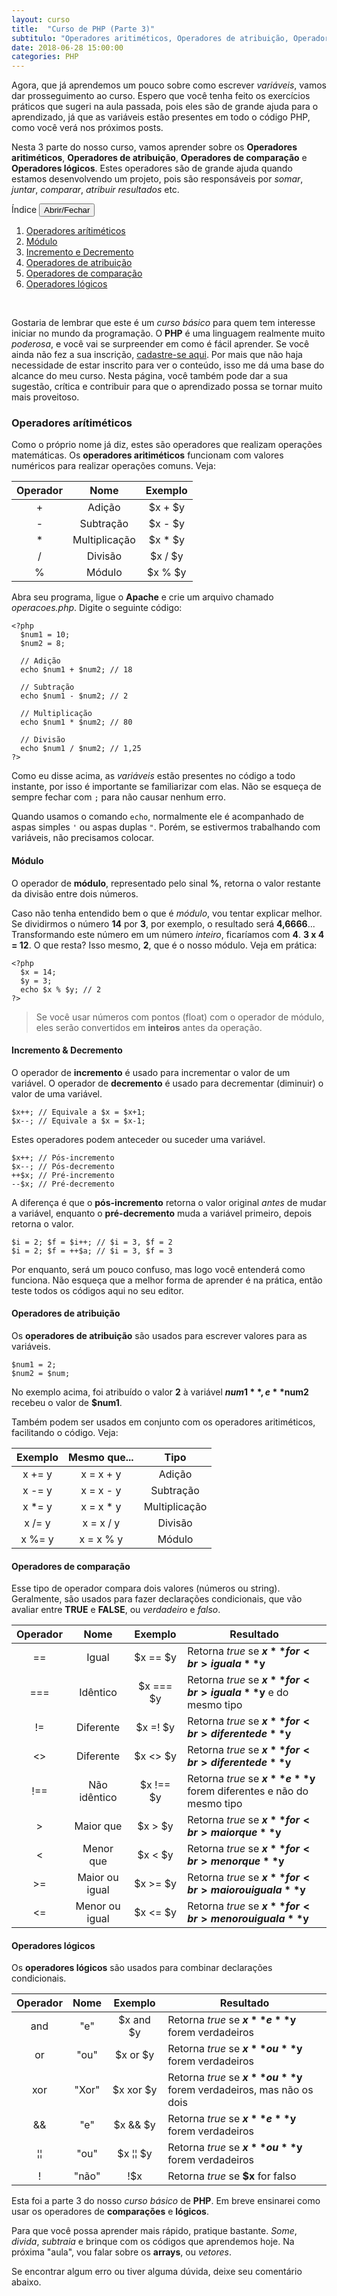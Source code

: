 ```yaml
---
layout: curso
title:  "Curso de PHP (Parte 3)"
subtitulo: "Operadores aritiméticos, Operadores de atribuição, Operadores de comparação e Operadores lógicos."
date: 2018-06-28 15:00:00
categories: PHP
---
```


Agora, que já aprendemos um pouco sobre como escrever *variáveis*, vamos dar prosseguimento ao curso. Espero que você tenha feito os exercícios práticos que sugeri na aula passada, pois eles são de grande ajuda para o aprendizado, já que as variáveis estão presentes em todo o código PHP, como você verá nos próximos posts.

Nesta 3 parte do nosso curso, vamos aprender sobre os **Operadores aritiméticos**, **Operadores de atribuição**, **Operadores de comparação** e **Operadores lógicos**. Estes operadores são de grande ajuda quando estamos desenvolvendo um projeto, pois são responsáveis por *somar*, *juntar*, *comparar*, *atribuir resultados* etc.

<section id="quadro">
<label>Índice</label> <button class="openclose">Abrir/Fechar</button>
<div class="linha"></div>
<section id="indice">
<ol><!-- indice -->

<li><a href="#01">Operadores arítiméticos</a></li>
<li><a href="#02">Módulo</a></li>
<li><a href="#03">Incremento e Decremento</a></li>
<li><a href="#04">Operadores de atribuição</a></li>
<li><a href="#05">Operadores de comparação</a></li>
<li><a href="#06">Operadores lógicos</a></li>

</ol>
</section>
</section><br>

Gostaria de lembrar que este é um *curso básico* para quem tem interesse iniciar no mundo da programação. O **PHP** é uma linguagem realmente muito *poderosa*, e você vai se surpreender em como é fácil aprender. Se você ainda não fez a sua inscrição, [cadastre-se aqui](https://envolte.github.io/curso/PHP/). Por mais que não haja necessidade de estar inscrito para ver o conteúdo, isso me dá uma base do alcance do meu curso. Nesta página, você também pode dar a sua sugestão, crítica e contribuir para que o aprendizado possa se tornar muito mais proveitoso.

<span id="01"></span>
### Operadores arítiméticos

Como o próprio nome já diz, estes são operadores que realizam operações matemáticas. Os **operadores aritiméticos** funcionam com valores numéricos para realizar operações comuns. Veja:

  Operador   |   Nome   |   Exemplo
:----------: | :------: | :---------:
+            |Adição    |   $x + $y
-            |Subtração |   $x - $y
*            |Multiplicação| $x * $y
/            |Divisão   |   $x / $y
%            |Módulo    |   $x % $y

Abra seu programa, ligue o **Apache** e crie um arquivo chamado *operacoes.php*. Digite o seguinte código:

    <?php
      $num1 = 10;
      $num2 = 8;
      
      // Adição
      echo $num1 + $num2; // 18
      
      // Subtração
      echo $num1 - $num2; // 2
      
      // Multiplicação
      echo $num1 * $num2; // 80
      
      // Divisão
      echo $num1 / $num2; // 1,25
    ?>
      
Como eu disse acima, as *variáveis* estão presentes no código a todo instante, por isso é importante se familiarizar com elas. Não se esqueça de sempre fechar com ``;`` para não causar nenhum erro. 

Quando usamos o comando ``echo``, normalmente ele é acompanhado de aspas simples ``'`` ou aspas duplas ``"``. Porém, se estivermos trabalhando com variáveis, não precisamos colocar.

<span id="02"></span>
#### Módulo

O operador de **módulo**, representado pelo sinal **%**, retorna o valor restante da divisão entre dois números. 

Caso não tenha entendido bem o que é *módulo*, vou tentar explicar melhor. Se dividirmos o número **14** por **3**, por exemplo, o resultado será **4,6666**... Transformando este número em um número *inteiro*, ficaríamos com **4**. **3 x 4 = 12**. O que resta? Isso mesmo, **2**, que é o nosso módulo. Veja em prática:

    <?php
      $x = 14;
      $y = 3;
      echo $x % $y; // 2
    ?>
    
> Se você usar números com pontos (float) com o operador de módulo, eles serão convertidos em **inteiros** antes da operação.

<span id="03"></span>
#### Incremento & Decremento

O operador de **incremento** é usado para incrementar o valor de um variável. O operador de **decremento** é usado para decrementar (diminuir) o valor de uma variável.

    $x++; // Equivale a $x = $x+1;
    $x--; // Equivale a $x = $x-1;
    
Estes operadores podem anteceder ou suceder uma variável.

    $x++; // Pós-incremento
    $x--; // Pós-decremento
    ++$x; // Pré-incremento
    --$x; // Pré-decremento
    
A diferença é que o **pós-incremento** retorna o valor original *antes* de mudar a variável, enquanto o **pré-decremento** muda a variável primeiro, depois retorna o valor.

    $i = 2; $f = $i++; // $i = 3, $f = 2
    $i = 2; $f = ++$a; // $i = 3, $f = 3
    
Por enquanto, será um pouco confuso, mas logo você entenderá como funciona. Não esqueça que a melhor forma de aprender é na prática, então teste todos os códigos aqui no seu editor.

<span id="04"></span>
#### Operadores de atribuição

Os **operadores de atribuição** são usados para escrever valores para as variáveis.

    $num1 = 2;
    $num2 = $num;
    
No exemplo acima, foi atribuído o valor **2** à variável **$num1**, e **$num2** recebeu o valor de **$num1**.

Também podem ser usados em conjunto com os operadores aritiméticos, facilitando o código. Veja:

Exemplo | Mesmo que... | Tipo
:------:|:------------:|:-----:
x += y  | x = x + y    |Adição
x -= y  | x = x - y    |Subtração
x &#42;= y  | x = x * y    |Multiplicação
x /= y  | x = x / y    |Divisão
x %= y  | x = x % y    |Módulo

<span id="05"></span>
#### Operadores de comparação

Esse tipo de operador compara dois valores (números ou string). Geralmente, são usados para fazer declarações condicionais, que vão avaliar entre **TRUE** e **FALSE**, ou *verdadeiro* e *falso*.

Operador  |   Nome   |   Exemplo   | Resultado
:--------:|:--------:|:-----------:|--------------------
==        | Igual    | $x == $y    |Retorna *true* se **$x** for <br>igual a **$y**
===       | Idêntico | $x === $y   |Retorna *true* se **$x** for <br>igual a **$y** e do mesmo tipo
!=        | Diferente| $x =! $y    |Retorna *true* se **$x** for <br>diferente de **$y**
<>        | Diferente| $x <> $y    |Retorna *true* se **$x** for <br>diferente de **$y**
!==       | Não idêntico | $x !== $y |Retorna *true* se **$x** e **$y** <br>forem diferentes e não do mesmo tipo
>         | Maior que| $x > $y     |Retorna *true* se **$x** for <br>maior que **$y**
<         | Menor que| $x < $y     |Retorna *true* se **$x** for <br>menor que **$y**
>=        | Maior ou igual| $x >= $y|Retorna *true* se **$x** for <br>maior ou igual a **$y**
<=        | Menor ou igual| $x <= $y|Retorna *true* se **$x** for <br>menor ou igual a **$y**

<span id="06"></span>
#### Operadores lógicos

Os **operadores lógicos** são usados para combinar declarações condicionais.

Operador  |   Nome   |   Exemplo   | Resultado
:--------:|:--------:|:-----------:|--------------------
and       | "e"      | $x and $y   |Retorna *true* se **$x** e **$y** <br>forem verdadeiros
or        | "ou"     | $x or $y    |Retorna *true* se **$x** ou **$y** <br>forem verdadeiros
xor       | "Xor"    | $x xor $y   |Retorna *true* se **$x** ou **$y** <br>forem verdadeiros, mas não os dois
&&        | "e"      | $x && $y    |Retorna *true* se **$x** e **$y** <br>forem verdadeiros
&brvbar;&brvbar;        | "ou"     | $x &brvbar;&brvbar; $y    |Retorna *true* se **$x** ou **$y** <br>forem verdadeiros
!         | "não"    | !$x         |Retorna *true* se **$x** for falso

Esta foi a parte 3 do nosso *curso básico* de **PHP**. Em breve ensinarei como usar os operadores de **comparações** e **lógicos**. 

Para que você possa aprender mais rápido, pratique bastante. *Some*, *divida*, *subtraia* e brinque com os códigos que aprendemos hoje. Na próxima "aula", vou falar sobre os **arrays**, ou *vetores*.

Se encontrar algum erro ou tiver alguma dúvida, deixe seu comentário abaixo.

